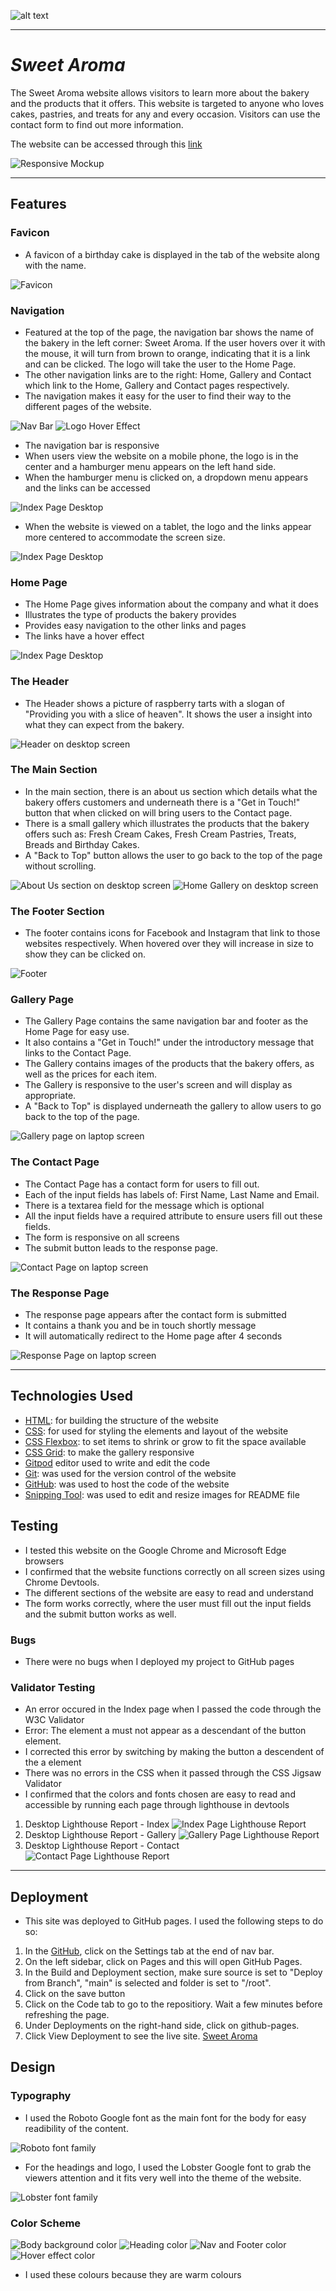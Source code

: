![alt text](documentation/sweet-aroma-logo.png)

---

# *Sweet Aroma* 

The Sweet Aroma website allows visitors to learn more about the bakery and the products that it offers. This website is targeted to anyone who loves cakes, pastries, and treats for any and every occasion. Visitors can use the contact form to find out more information.

The website can be accessed through this [link](https://alison546.github.io/sweet-aroma/)

![Responsive Mockup](documentation/sweet-aroma-am-i-responsive.png)

---

## Features
### Favicon
* A favicon of a birthday cake is displayed in the tab of the website along with the name.

![Favicon](documentation/sweet-aroma-favicon.png)

### Navigation 
* Featured at the top of the page, the navigation bar shows the name of the bakery in the left corner: Sweet Aroma. If the user hovers over it with the mouse, it will turn from brown to orange, indicating that it is a link and can be clicked. The logo will take the user to the Home Page.
* The other navigation links are to the right: Home, Gallery and Contact which link to the Home, Gallery and Contact pages respectively. 
* The navigation makes it easy for the user to find their way to the different pages of the website.


![Nav Bar](documentation/sweet-aroma-navigation.png)
![Logo Hover Effect](documentation/sweet-aroma-logo-hover.png)

* The navigation bar is responsive
* When users view the website on a mobile phone, the logo is in the center and a hamburger menu appears on the left hand side.
* When the hamburger menu is clicked on, a dropdown menu appears and the links can be accessed

![Index Page Desktop](documentation/sweet-aroma-navigation-mobile.png)

* When the website is viewed on a tablet, the logo and the links appear more centered to accommodate the screen size.

![Index Page Desktop](documentation/sweet-aroma-navigation-tablet.png)

### Home Page
* The Home Page gives information about the company and what it does
* Illustrates the type of products the bakery provides 
* Provides easy navigation to the other links and pages
* The links have a hover effect

![Index Page Desktop](documentation/sweet-aroma-macbook-index.png)



### The Header
* The Header shows a picture of raspberry tarts with a slogan of "Providing you with a slice of heaven". It shows the user  a insight into what they can expect from the bakery.

![Header on desktop screen](documentation/sweet-aroma-header.png)

### The Main Section
* In the main section, there is an about us section which details what the bakery offers customers and underneath there is a "Get in Touch!" button that when clicked on will bring users to the Contact page.
* There is a small gallery which illustrates the products that the bakery offers such as: Fresh Cream Cakes, Fresh Cream Pastries, Treats, Breads and Birthday Cakes.
* A "Back to Top" button allows the user to go back to the top of the page without scrolling.


![About Us section on desktop screen](documentation/sweet-aroma-about-us.png)
![Home Gallery on desktop screen](documentation/sweet-aroma-home-gallery.png)

### The Footer Section
* The footer contains icons for Facebook and Instagram that link to those websites respectively. When hovered over they will increase in size to show they can be clicked on. 

![Footer](documentation/sweet-aroma-footer.png)

### Gallery Page
* The Gallery Page contains the same navigation bar and footer as the Home Page for easy use.
* It also contains a "Get in Touch!" under the introductory message that links to the Contact Page.
* The Gallery contains images of the products that the bakery offers, as well as the prices for each item.
* The Gallery is responsive to the user's screen and will display as appropriate.
* A "Back to Top" is displayed underneath the gallery to allow users to go back to the top of the page.

![Gallery page on laptop screen](documentation/sweet-aroma-gallery-macbook.png)



### The Contact Page 
* The Contact Page has a contact form for users to fill out.
* Each of the input fields has labels of: First Name, Last Name and Email.
* There is a textarea field for the message which is optional
* All the input fields have a required attribute to ensure users fill out these fields.
* The form is responsive on all screens
* The submit button leads to the response page.

![Contact Page on laptop screen](documentation/sweet-aroma-macbook-contact.png)

### The Response Page 
* The response page appears after the contact form is submitted
* It contains a thank you and be in touch shortly message
* It will automatically redirect to the Home page after 4 seconds

![Response Page on laptop screen](documentation/sweet-aroma-macbook-response.png)

---

## Technologies Used 
* [HTML](https://developer.mozilla.org/en-US/docs/Web/HTML): for building the structure of the website
* [CSS](https://developer.mozilla.org/en-US/docs/Web/css): for used for styling the elements and layout of the website
* [CSS Flexbox](https://developer.mozilla.org/en-US/docs/Learn/CSS/CSS_layout/Flexbox): to set items to shrink or grow to fit the space available
* [CSS Grid](https://developer.mozilla.org/en-US/docs/Web/CSS/grid): to make the gallery responsive
* [Gitpod](https://gitpod.io) editor used to write and edit the code
* [Git](https://git-scm.com/): was used for the version control of the website
* [GitHub](https://github.com/): was used to host the code of the website
* [Snipping Tool](https://support.microsoft.com/en-us/windows/use-snipping-tool-to-capture-screenshots-00246869-1843-655f-f220-97299b865f6b): was used to edit and resize images for README file


## Testing 
* I tested this website on the Google Chrome and Microsoft Edge browsers
* I confirmed that the website functions correctly on all screen sizes using Chrome Devtools.
* The different sections of the website are easy to read and understand
* The form works correctly, where the user must fill out the input fields and the submit button works as well.

### Bugs 
* There were no bugs when I deployed my project to GitHub pages

### Validator Testing
* An error occured in the Index page when I passed the code through the W3C Validator
* Error: The element a must not appear as a descendant of the button element.
* I corrected this error by switching by making the button a descendent of the a element
* There was no errors in the CSS when it passed through the CSS Jigsaw Validator
* I confirmed that the colors and fonts chosen are easy to read and accessible by running each page through lighthouse in devtools 
1. Desktop Lighthouse Report - Index
![Index Page Lighthouse Report](documentation/sweet-aroma-index-lighthouse-desktop.png)
2. Desktop Lighthouse Report - Gallery
![Gallery Page Lighthouse Report](documentation/sweet-aroma-gallery-lighthouse-desktop.png)
3. Desktop Lighthouse Report - Contact
![Contact Page Lighthouse Report](documentation/sweet-aroma-contact-lighthouse-desktop.png)

---

## Deployment 
* This site was deployed to GitHub pages. I used the following steps to do so: 
 1. In the [GitHub](https://github.com/alison546/sweet-aroma), click on the Settings tab at the end of nav bar.
 2. On the left sidebar, click on Pages and this will open GitHub Pages.
 3. In the Build and Deployment section, make sure source is set to "Deploy from Branch", "main" is selected and folder is set to "/root".
 4. Click on the save button
 5. Click on the Code tab to go to the repositiory. Wait a few minutes before refreshing the page.
 6. Under Deployments on the right-hand side, click on github-pages.
 7. Click View Deployment to see the live site. [Sweet Aroma](https://alison546.github.io/sweet-aroma/)

 ## Design 
 ### Typography
 * I used the Roboto Google font as the main font for the body for easy readibility of the content.

 ![Roboto font family](documentation/roboto-font-family.png)

 * For the headings and logo, I used the Lobster Google font to grab the viewers attention and it fits very well into the theme of the website.

 ![Lobster font family](documentation/lobster-font-family.png)

 ### Color Scheme 
![Body background color](documentation/body-background-color.png)
![Heading color](documentation/heading-color.png)
![Nav and Footer color](documentation/nav-and-footer-background-color.png)
![Hover effect color](documentation/hover-color.png)

* I used these colours because they are warm colours 




